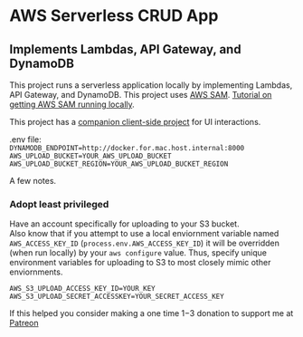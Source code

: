 # AWS Serverless CRUD App 

## Implements Lambdas, API Gateway, and DynamoDB

This project runs a serverless application locally by implementing Lambdas, API Gateway, and DynamoDB.  This project uses [AWS SAM](https://aws.amazon.com/serverless/sam/).  [Tutorial on getting AWS SAM running locally](https://github.com/aaronwht/aws-sam-dynamodb-local).  

This project has a [companion client-side project](https://github.com/aaronwht/aws-serverless-client) for UI interactions.

.env file:   
`DYNAMODB_ENDPOINT=http://docker.for.mac.host.internal:8000`   
`AWS_UPLOAD_BUCKET=YOUR_AWS_UPLOAD_BUCKET`   
`AWS_UPLOAD_BUCKET_REGION=YOUR_AWS_UPLOAD_BUCKET_REGION`   

A few notes.  
### Adopt least privileged ###
Have an account specifically for uploading to your S3 bucket.  
Also know that if you attempt to use a local enviornment variable named `AWS_ACCESS_KEY_ID` (`process.env.AWS_ACCESS_KEY_ID`) it will be overridden (when run locally) by your `aws configure` value.  Thus, specify unique environment variables for uploading to S3 to most closely mimic other enviornments.  

`AWS_S3_UPLOAD_ACCESS_KEY_ID=YOUR_KEY`  
`AWS_S3_UPLOAD_SECRET_ACCESSKEY=YOUR_SECRET_ACCESS_KEY`  

If this helped you consider making a one time $1-$3 donation to support me at [Patreon](https://www.patreon.com/aaronwht)
